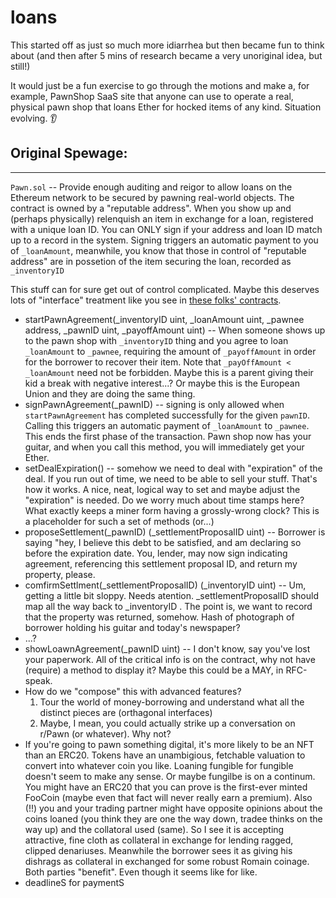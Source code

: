 # loans

This started off as just so much more idiarrhea but then became fun to think about (and then after 5 mins of research became a very unoriginal idea, but still!)

It would just be a fun exercise to go through the motions and make a, for example, PawnShop SaaS site that anyone can use to operate a real, physical pawn shop that loans Ether for hocked items of any kind. Situation evolving. 👂

## Original Spewage:

---

`Pawn.sol` -- Provide enough auditing and reigor to allow loans on the Ethereum network to be secured by pawning real-world objects.
The contract is owned by a "reputable address". When you show up and (perhaps physically) relenquish an item in exchange for a loan, registered with a unique loan ID. You can ONLY sign if your address and loan ID match up to a record in the system. Signing triggers an automatic payment to you of `_loanAmount`, meanwhile, you know that those in control of "reputable address" are in possetion of the item securing the loan, recorded as `_inventoryID`

This stuff can for sure get out of control complicated. Maybe this deserves lots of "interface" treatment like you see in [these folks' contracts](https://github.com/gnosis/safe-contracts/tree/186a21a74b327f17fc41217a927dea7064f74604).

* startPawnAgreement(_inventoryID uint, _loanAmount uint, _pawnee address, _pawnID uint, _payoffAmount uint) -- When someone shows up to the pawn shop with `_inventoryID` thing and you agree to loan `_loanAmount` to `_pawnee`, requiring the amount of `_payoffAmount` in order for the borrower to recover their item. Note that `_payOffAmount < _loanAmount` need not be forbidden. Maybe this is a parent giving their kid a break with negative interest...? Or maybe this is the European Union and they are doing the same thing.
* signPawnAgreement(_pawnID) -- signing is only allowed when `startPawnAgreement` has completed successfully for the given `pawnID`. Calling this triggers an automatic payment of `_loanAmount` to `_pawnee`. This ends the first phase of the transaction. Pawn shop now has your guitar, and when you call this method, you will immediately get your Ether.
* setDealExpiration() -- somehow we need to deal with "expiration" of the deal. If you run out of time, we need to be able to sell your stuff. That's how it works. A nice, neat, logical way to set and maybe adjust the "expiration" is needed. Do we worry much about time stamps here? What exactly keeps a miner form having a grossly-wrong clock? This is a placeholder for such a set of methods (or...)
* proposeSettlement(_pawnID) (_settlementProposalID uint) -- Borrower is saying "hey, I believe this debt to be satisfied, and am declaring so before the expiration date. You, lender, may now sign indicating agreement, referencing this settlement proposal ID, and return my property, please.
* comfirmSettlment(_settlementProposalID) (_inventoryID uint) -- Um, getting a little bit sloppy. Needs atention. _settlementProposalID should map all the way back to _inventoryID . The point is, we want to record that the property was returned, somehow. Hash of photograph of borrower holding his guitar and today's newspaper?
* ...?
* showLoawnAgreement(_pawnID uint) -- I don't know, say you've lost your paperwork. All of the critical info is on the contract, why not have (require) a method to display it? Maybe this could be a MAY, in RFC-speak.
* How do we "compose" this with advanced features?
   1. Tour the world of money-borrowing and understand what all the distinct pieces are (orthagonal interfaces)
   1. Maybe, I mean, you could actually strike up a conversation on r/Pawn (or whatever). Why not?
* If you're going to pawn something digital, it's more likely to be an NFT than an ERC20. Tokens have an unambigious, fetchable valuation to convert into whatever coin you like. Loaning fungible for fungible doesn't seem to make any sense. Or maybe fungilbe is on a continum. You might have an ERC20 that you can prove is the first-ever minted FooCoin (maybe even that fact will never really earn a premium). Also (!!) you and your trading partner might have opposite opinions about the coins loaned (you think they are one the way down, tradee thinks on the way up) and the collatoral used (same). So I see it is accepting attractive, fine cloth as collateral in exchange for lending ragged, clipped denariuses. Meanwhile the borrower sees it as giving his dishrags as collateral in exchanged for some robust Romain coinage. Both parties "benefit". Even though it seems like for like.
* deadlineS for paymentS
